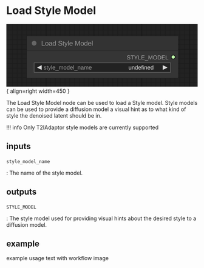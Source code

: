 # Load Style Model

![KSampler node](media/LoadStyleModel.svg){ align=right width=450 }

The Load Style Model node can be used to load a Style model. Style models can be used to provide a diffusion model a visual hint as to what kind of style the denoised latent should be in.

!!! info
    Only T2IAdaptor style models are currently supported

## inputs

`style_model_name`

:   The name of the style model.

## outputs

`STYLE_MODEL`

:   The style model used for providing visual hints about the desired style to a diffusion model.

## example

example usage text with workflow image